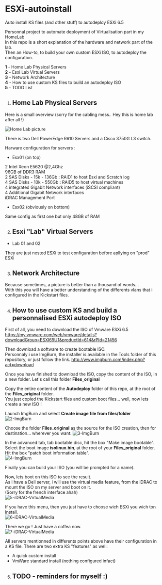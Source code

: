 # ESXi-autoinstall
Auto install KS files (and other stuff) to autodeploy ESXi 6.5

Personnal project to automate deployment of Virtualisation part in my HomeLab  
In this repo is a short explanation of the hardware and network part of the lab.  
Then an How-to, to build your own custom ESXi ISO, to autodeploy the configuration.  

**1** - Home Lab Physical Servers  
**2** - Esxi Lab Virtual Servers  
**3** - Network Architecture  
**4** - How to use custom KS files to build an autodeploy ISO  
**5** - TODO List  


1. ## Home Lab Physical Servers

Here is a small overview (sorry for the cabling mess.. Hey this is home lab after all !)

![Home Lab picture](/Pictures/1-Home-Lab-Picture.jpg)

There is two Dell PowerEdge R610 Servers and a Cisco 3750G L3 switch.

Harware configuration for servers :

- Esx01 (on top)

2 Intel Xeon E5620  @2,4Ghz  
96GB of DDR3 RAM  
2 SAS Disks - 15k - 136Gb : RAID1 to host Esxi and Scratch log  
4 SAS Disks - 10k - 550Gb : RAID5 to host virtual machines  
4 integrated Gigabit Network interfaces (iSCSI compliant)  
4 Additional Gigabit Network interfaces  
iDRAC Management Port 

- Esx02 (obviously on bottom)

Same config as first one but only 48GB of RAM

2. ## Esxi "Lab" Virtual Servers

- Lab 01 and 02

They are just nested ESXi to test configuration before apllying on "prod" ESXi


3. ## Network Architecture

Because sometimes, a picture is better than a thousand of words...  
With this you will have a better understanding of the differents vlans that i configured in the Kickstart files.



4. ## How to use custom KS and build a personnalised ESXi autodeploy ISO

First of all, you need to download the ISO of Vmware ESXi 6.5  
https://my.vmware.com/web/vmware/details?downloadGroup=ESXI65U1&productId=614&rPId=21456

Then download a software to create bootable ISO.  
Personnaly i use ImgBurn, the installer is available in the Tools folder of this repository, or just follow the link.
http://www.imgburn.com/index.php?act=download

Once you have finished to download the ISO, copy the content of the ISO, in a new folder. Let's call this folder **Files_original**

Copy the entire content of the **Autodeploy** folder of this repo, at the root of the **Files_original** folder.  
You just copied the Kickstart files and custom boot files... well, now lets create a new ISO !

Launch ImgBurn and select **Create image file from files/folder**  
![2-ImgBurn](/Pictures/2-ImgBurn.jpg)  

Choose the folder **Files_original** as the source for the ISO creation, then for destination... wherever you want.
![3-ImgBurn](/Pictures/3-ImgBurn.jpg)  

In the advanced tab, tab bootable disc, hit the box "Make image bootable".  
Select the boot image **isolinux.bin**, at the root of your **Files_original** folder.  
Hit the box "patch boot information table".  
![4-ImgBurn](/Pictures/4-ImgBurn.jpg)

Finally you can build your ISO (you will be prompted for a name).

Now, lets boot on this ISO to see the result.  
As i have a Dell server, i will use the virtual media feature, from the iDRAC to mount the ISO on my server and boot on it.  
(Sorry for the french interface ahah)  
![5-iDRAC-VirtualMedia](/Pictures/5-iDRAC-VirtualMedia.jpg)

If you have this menu, then you just have to choose wich ESXi you wich ton install.  
![6-iDRAC-VirtualMedia](/Pictures/6-iDRAC-VirtualMedia.jpg)

There we go ! Just have a coffea now.  
![7-iDRAC-VirtualMedia](/Pictures/7-iDRAC-VirtualMedia.jpg)

All servers mentionned in differents points above have their configuration in a KS file.
There are two extra KS "features" as well:  
* A quick custom install
* VmWare standard install (nothing configured infact)







5. ## TODO - reminders for myself :)




